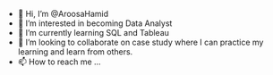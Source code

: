 - 👋 Hi, I’m @AroosaHamid
- 👀 I’m interested in becoming Data Analyst
- 🌱 I’m currently learning SQL and Tableau
- 💞️ I’m looking to collaborate on case study where I can practice my learning and learn from others.
- 📫 How to reach me ...

<!---
AroosaHamid/AroosaHamid is a ✨ special ✨ repository because its `README.md` (this file) appears on your GitHub profile.
You can click the Preview link to take a look at your changes.
--->
